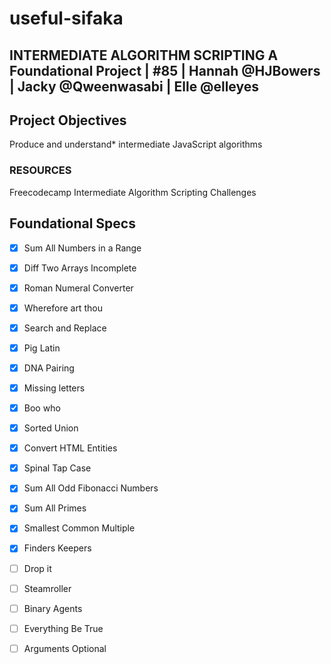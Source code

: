 # useful-sifaka

## INTERMEDIATE ALGORITHM SCRIPTING A Foundational Project | #85 | Hannah @HJBowers | Jacky @Qweenwasabi | Elle @elleyes

## Project Objectives

Produce and understand* intermediate JavaScript algorithms

### RESOURCES

Freecodecamp Intermediate Algorithm Scripting Challenges

## Foundational Specs

- [X] Sum All Numbers in a Range
- [X] Diff Two Arrays Incomplete
- [X] Roman Numeral Converter
- [X] Wherefore art thou
- [X] Search and Replace
- [X] Pig Latin
- [X] DNA Pairing
- [X] Missing letters
- [X] Boo who
- [X] Sorted Union
- [X] Convert HTML Entities
- [X] Spinal Tap Case
- [X] Sum All Odd Fibonacci Numbers
- [X] Sum All Primes
- [X] Smallest Common Multiple
- [X] Finders Keepers
- [ ] Drop it
- [ ] Steamroller
- [ ] Binary Agents
- [ ] Everything Be True
- [ ] Arguments Optional


